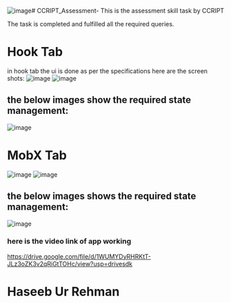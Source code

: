 ![image](https://github.com/hrhm47/CCRIPT_Assessment-/assets/87139836/1a54d526-73ae-4713-9134-7f1c2f7fe1c5)# CCRIPT_Assessment-
This is the assessment skill task by CCRIPT

The task is completed and fulfilled all the required queries.
# Hook Tab
in hook tab the ui is done as per the specifications
here are the screen shots:
![image](https://github.com/hrhm47/CCRIPT_Assessment-/assets/87139836/85c92132-d2e1-451a-8ae6-cf4759ade548)
![image](https://github.com/hrhm47/CCRIPT_Assessment-/assets/87139836/f8a8d1d5-d343-4779-95db-1cc7f4ba4d9e)

## the below images show the required state management:
![image](https://github.com/hrhm47/CCRIPT_Assessment-/assets/87139836/102a7220-2d0e-47b1-8a1b-98ee5330e900)

# MobX Tab
![image](https://github.com/hrhm47/CCRIPT_Assessment-/assets/87139836/694fabb5-bc9c-442b-96d3-0aa16ffa553d)
![image](https://github.com/hrhm47/CCRIPT_Assessment-/assets/87139836/a25024e0-e00b-4f0e-9ccf-8f4bb386d7a6)

## the below images shows the required state management:
![image](https://github.com/hrhm47/CCRIPT_Assessment-/assets/87139836/eb229af4-9d53-44ba-b896-f46efea80968)

### here is the video link of app working
https://drive.google.com/file/d/1WUMYDyRHRKtT-JLz3oZK3v2qRiGtTOHc/view?usp=drivesdk 

# Haseeb Ur Rehman
